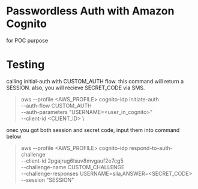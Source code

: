 # Passwordless Auth with Amazon Cognito
for POC purpose

# Testing
calling initial-auth with CUSTOM_AUTH flow. this command will return a SESSION. 
also, you will recieve SECRET_CODE via SMS.
> aws --profile <AWS_PROFILE> cognito-idp initiate-auth \
  --auth-flow CUSTOM_AUTH \
  --auth-parameters "USERNAME=<user_in_cognito>" \
  --client-id <CLIENT_ID> \
  
onec you got both session and secret code, input them into command below
> aws --profile <AWS_PROFILE> cognito-idp respond-to-auth-challenge \
  --client-id 2pgajrug6lsuv8mvgauf2e7cg5 \
  --challenge-name CUSTOM_CHALLENGE \
  --challenge-responses USERNAME=sila,ANSWER=<SECRET_CODE> \
  --session "SESSION"
